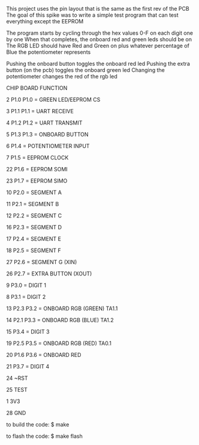 This project uses the pin layout that is the same as the first rev of the PCB
The goal of this spike was to write a simple test program that can test everything except the EEPROM

The program starts by cycling through the hex values 0-F on each digit one by one
When that completes, the onboard red and green leds should be on
The RGB LED should have Red and Green on plus whatever percentage of Blue the potentiometer represents

Pushing the onboard button toggles the onboard red led
Pushing the extra button (on the pcb) toggles the onboard green led
Changing the potentiometer changes the red of the rgb led

CHIP	BOARD	FUNCTION

2	P1.0	P1.0 = GREEN LED/EEPROM CS

3	P1.1	P1.1 = UART RECEIVE

4	P1.2	P1.2 = UART TRANSMIT

5	P1.3	P1.3 = ONBOARD BUTTON

6		P1.4 = POTENTIOMETER INPUT

7		P1.5 = EEPROM CLOCK

22		P1.6 = EEPROM SOMI

23		P1.7 = EEPROM SIMO

10		P2.0 = SEGMENT A

11		P2.1 = SEGMENT B

12		P2.2 = SEGMENT C

16		P2.3 = SEGMENT D

17		P2.4 = SEGMENT E

18		P2.5 = SEGMENT F

27		P2.6 = SEGMENT G (XIN)

26		P2.7 = EXTRA BUTTON (XOUT)

9		P3.0 = DIGIT 1

8		P3.1 = DIGIT 2

13	P2.3	P3.2 = ONBOARD RGB (GREEN) TA1.1

14	P2.1	P3.3 = ONBOARD RGB (BLUE) TA1.2

15		P3.4 = DIGIT 3

19	P2.5	P3.5 = ONBOARD RGB (RED) TA0.1

20	P1.6	P3.6 = ONBOARD RED

21		P3.7 = DIGIT 4

24	~RST

25	TEST

1	3V3

28	GND


to build the code:
$ make

to flash the code:
$ make flash
